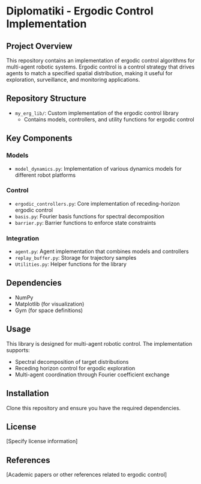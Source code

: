 # Diplomatiki - Ergodic Control Implementation

## Project Overview
This repository contains an implementation of ergodic control algorithms for multi-agent robotic systems. Ergodic control is a control strategy that drives agents to match a specified spatial distribution, making it useful for exploration, surveillance, and monitoring applications.

## Repository Structure
- `my_erg_lib/`: Custom implementation of the ergodic control library
  - Contains models, controllers, and utility functions for ergodic control

## Key Components

### Models
- `model_dynamics.py`: Implementation of various dynamics models for different robot platforms

### Control
- `ergodic_controllers.py`: Core implementation of receding-horizon ergodic control
- `basis.py`: Fourier basis functions for spectral decomposition
- `barrier.py`: Barrier functions to enforce state constraints

### Integration
- `agent.py`: Agent implementation that combines models and controllers
- `replay_buffer.py`: Storage for trajectory samples
- `Utilities.py`: Helper functions for the library

## Dependencies
- NumPy
- Matplotlib (for visualization)
- Gym (for space definitions)

## Usage
This library is designed for multi-agent robotic control. The implementation supports:
- Spectral decomposition of target distributions
- Receding horizon control for ergodic exploration
- Multi-agent coordination through Fourier coefficient exchange

## Installation
Clone this repository and ensure you have the required dependencies.

## License
[Specify license information]

## References
[Academic papers or other references related to ergodic control]